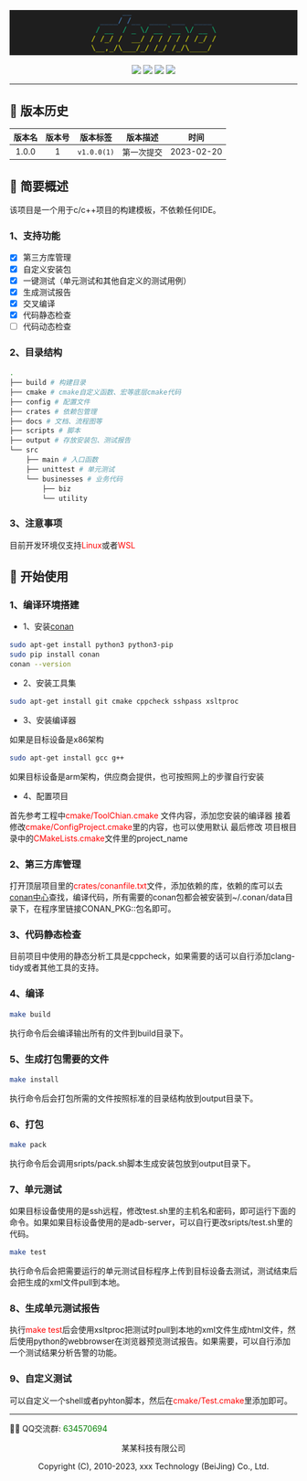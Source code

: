 ![logo](./docs/logo.png)
<p align="center">
    <a href="#Language" alt="Language"><img src="https://img.shields.io/badge/language-cmake%20%7C%20shell%20%7C%20python%20%7C%20c%2Fc%2B%2B-blue" /></a>
    <a href="#arch" alt="arch"><img src="https://img.shields.io/badge/arch-arm%20%7C%20x86-important" /></a>
    <a href="#platform" alt="platform"><img src="https://img.shields.io/badge/platform-linux-blueviolet" /></a>
    <a href="#pm" alt="pm"><img src="https://img.shields.io/badge/pm-conan-brightgreen" /></a>
</p>

***

## 📒 版本历史

| 版本名 | 版本号 |  版本标签   |  版本描述  |    时间    |
| :----: | :----: | :---------: | :--------: | :--------: |
| 1.0.0  |   1    | `v1.0.0(1)` | 第一次提交 | 2023-02-20 |

## 📒 简要概述
该项目是一个用于c/c++项目的构建模板，不依赖任何IDE。
### 1、支持功能
+ [X] 第三方库管理
+ [X] 自定义安装包
+ [X] 一键测试（单元测试和其他自定义的测试用例）
+ [X] 生成测试报告
+ [X] 交叉编译
+ [X] 代码静态检查
+ [ ] 代码动态检查

### 2、目录结构
```bash
.
├── build # 构建目录
├── cmake # cmake自定义函数、宏等底层cmake代码
├── config # 配置文件
├── crates # 依赖包管理
├── docs # 文档、流程图等
├── scripts # 脚本
├── output # 存放安装包、测试报告
└── src
    ├── main # 入口函数
    ├── unittest # 单元测试
    └── businesses # 业务代码
        ├── biz
        └── utility
```

### 3、注意事项
目前开发环境仅支持<font color = red>Linux</font>或者<font color = red>WSL</font>

## 📒 开始使用
### 1、编译环境搭建
+ 1、安装[conan][1]
```bash
sudo apt-get install python3 python3-pip
sudo pip install conan
conan --version
```

+ 2、安装工具集
```bash
sudo apt-get install git cmake cppcheck sshpass xsltproc
```

+ 3、安装编译器

如果是目标设备是x86架构
```bash
sudo apt-get install gcc g++
```

如果目标设备是arm架构，供应商会提供，也可按照网上的步骤自行安装

+ 4、配置项目

首先参考工程中<font color = red>cmake/ToolChian.cmake</font> 文件内容，添加您安装的编译器
接着修改<font color = red>cmake/ConfigProject.cmake</font>里的内容，也可以使用默认
最后修改 项目根目录中的<font color = red>CMakeLists.cmake</font>文件里的project_name


### 2、第三方库管理
打开顶层项目里的<font color = red>crates/conanfile.txt</font>文件，添加依赖的库，依赖的库可以去[conan中心][1]查找，编译代码，所有需要的conan包都会被安装到~/.conan/data目录下，在程序里链接CONAN_PKG::包名即可。

### 3、代码静态检查
目前项目中使用的静态分析工具是cppcheck，如果需要的话可以自行添加clang-tidy或者其他工具的支持。

### 4、编译
``` bash
make build
```

执行命令后会编译输出所有的文件到build目录下。

### 5、生成打包需要的文件
``` bash
make install
```

执行命令后会打包所需的文件按照标准的目录结构放到output目录下。


### 6、打包
``` bash
make pack
```

执行命令后会调用sripts/pack.sh脚本生成安装包放到output目录下。


### 7、单元测试
如果目标设备使用的是ssh远程，修改test.sh里的主机名和密码，即可运行下面的命令。如果如果目标设备使用的是adb-server，可以自行更改sripts/test.sh里的代码。
``` bash
make test
```
执行命令后会把需要运行的单元测试目标程序上传到目标设备去测试，测试结束后会把生成的xml文件pull到本地。

### 8、生成单元测试报告
执行<font color = red>make test</font>后会使用xsltproc把测试时pull到本地的xml文件生成html文件，然后使用python的webbrowser在浏览器预览测试报告。如果需要，可以自行添加一个测试结果分析告警的功能。

### 9、自定义测试
可以自定义一个shell或者pyhton脚本，然后在<font color = red>cmake/Test.cmake</font>里添加即可。

***
👩‍💻 QQ交流群: <font color = green>634570694</font>

<p align="center">某某科技有限公司<p>

<p align="center">Copyright (C), 2010-2023, xxx Technology (BeiJing) Co., Ltd.<p>

[1]: https://conan.io/center
